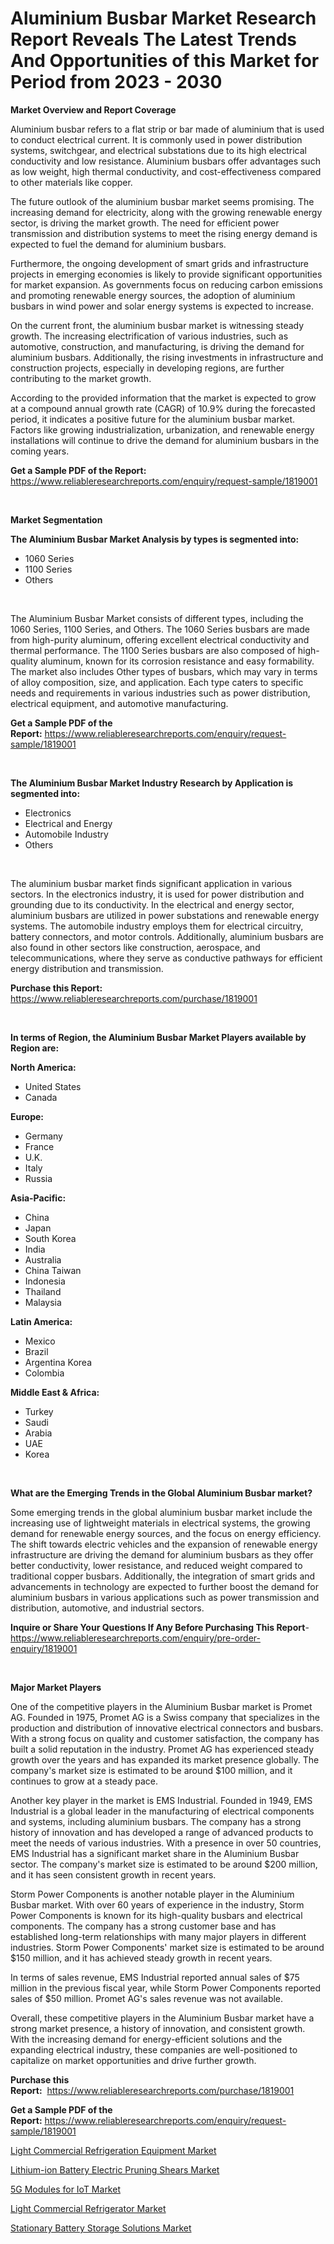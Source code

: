 <p><h1>Aluminium Busbar Market Research Report Reveals The Latest Trends And Opportunities of this Market for Period from 2023 - 2030</h1></p><p><strong>Market Overview and Report Coverage</strong></p>
<p><p>Aluminium busbar refers to a flat strip or bar made of aluminium that is used to conduct electrical current. It is commonly used in power distribution systems, switchgear, and electrical substations due to its high electrical conductivity and low resistance. Aluminium busbars offer advantages such as low weight, high thermal conductivity, and cost-effectiveness compared to other materials like copper.</p><p>The future outlook of the aluminium busbar market seems promising. The increasing demand for electricity, along with the growing renewable energy sector, is driving the market growth. The need for efficient power transmission and distribution systems to meet the rising energy demand is expected to fuel the demand for aluminium busbars.</p><p>Furthermore, the ongoing development of smart grids and infrastructure projects in emerging economies is likely to provide significant opportunities for market expansion. As governments focus on reducing carbon emissions and promoting renewable energy sources, the adoption of aluminium busbars in wind power and solar energy systems is expected to increase.</p><p>On the current front, the aluminium busbar market is witnessing steady growth. The increasing electrification of various industries, such as automotive, construction, and manufacturing, is driving the demand for aluminium busbars. Additionally, the rising investments in infrastructure and construction projects, especially in developing regions, are further contributing to the market growth.</p><p>According to the provided information that the market is expected to grow at a compound annual growth rate (CAGR) of 10.9% during the forecasted period, it indicates a positive future for the aluminium busbar market. Factors like growing industrialization, urbanization, and renewable energy installations will continue to drive the demand for aluminium busbars in the coming years.</p></p>
<p><strong>Get a Sample PDF of the Report:</strong> <a href="https://www.reliableresearchreports.com/enquiry/request-sample/1819001">https://www.reliableresearchreports.com/enquiry/request-sample/1819001</a></p>
<p>&nbsp;</p>
<p><strong>Market Segmentation</strong></p>
<p><strong>The Aluminium Busbar Market Analysis by types is segmented into:</strong></p>
<p><ul><li>1060 Series</li><li>1100 Series</li><li>Others</li></ul></p>
<p>&nbsp;</p>
<p><p>The Aluminium Busbar Market consists of different types, including the 1060 Series, 1100 Series, and Others. The 1060 Series busbars are made from high-purity aluminum, offering excellent electrical conductivity and thermal performance. The 1100 Series busbars are also composed of high-quality aluminum, known for its corrosion resistance and easy formability. The market also includes Other types of busbars, which may vary in terms of alloy composition, size, and application. Each type caters to specific needs and requirements in various industries such as power distribution, electrical equipment, and automotive manufacturing.</p></p>
<p><strong>Get a Sample PDF of the Report:</strong>&nbsp;<a href="https://www.reliableresearchreports.com/enquiry/request-sample/1819001">https://www.reliableresearchreports.com/enquiry/request-sample/1819001</a></p>
<p>&nbsp;</p>
<p><strong>The Aluminium Busbar Market Industry Research by Application is segmented into:</strong></p>
<p><ul><li>Electronics</li><li>Electrical and Energy</li><li>Automobile Industry</li><li>Others</li></ul></p>
<p>&nbsp;</p>
<p><p>The aluminium busbar market finds significant application in various sectors. In the electronics industry, it is used for power distribution and grounding due to its conductivity. In the electrical and energy sector, aluminium busbars are utilized in power substations and renewable energy systems. The automobile industry employs them for electrical circuitry, battery connectors, and motor controls. Additionally, aluminium busbars are also found in other sectors like construction, aerospace, and telecommunications, where they serve as conductive pathways for efficient energy distribution and transmission.</p></p>
<p><strong>Purchase this Report:</strong>&nbsp; <a href="https://www.reliableresearchreports.com/purchase/1819001">https://www.reliableresearchreports.com/purchase/1819001</a></p>
<p>&nbsp;</p>
<p><strong>In terms of Region, the Aluminium Busbar Market Players available by Region are:</strong></p>
<p>
    <p> <strong> North America: </strong>
        <ul>
            <li>United States</li>
            <li>Canada</li>
        </ul>
        </p> 
    <p> <strong> Europe: </strong>
        <ul>
            <li>Germany</li>
            <li>France</li>
            <li>U.K.</li>
            <li>Italy</li>
            <li>Russia</li>
        </ul>
        </p> 
    <p> <strong> Asia-Pacific: </strong>
        <ul>
            <li>China</li>
            <li>Japan</li>
            <li>South Korea</li>
            <li>India</li>
            <li>Australia</li>
            <li>China Taiwan</li>
            <li>Indonesia</li>
            <li>Thailand</li>
            <li>Malaysia</li>
        </ul>
        </p> 
    <p> <strong> Latin America: </strong>
        <ul>
            <li>Mexico</li>
            <li>Brazil</li>
            <li>Argentina Korea</li>
            <li>Colombia</li>
        </ul>
        </p> 
    <p> <strong> Middle East & Africa: </strong>
        <ul>
            <li>Turkey</li>
            <li>Saudi</li>
            <li>Arabia</li>
            <li>UAE</li>
            <li>Korea</li>
        </ul>
    </p>
    </p>
<p>&nbsp;</p>
<p><strong>What are the Emerging Trends in the Global Aluminium Busbar market?</strong></p>
<p><p>Some emerging trends in the global aluminium busbar market include the increasing use of lightweight materials in electrical systems, the growing demand for renewable energy sources, and the focus on energy efficiency. The shift towards electric vehicles and the expansion of renewable energy infrastructure are driving the demand for aluminium busbars as they offer better conductivity, lower resistance, and reduced weight compared to traditional copper busbars. Additionally, the integration of smart grids and advancements in technology are expected to further boost the demand for aluminium busbars in various applications such as power transmission and distribution, automotive, and industrial sectors.</p></p>
<p><strong>Inquire or Share Your Questions If Any Before Purchasing This Report</strong>- <a href="https://www.reliableresearchreports.com/enquiry/pre-order-enquiry/1819001">https://www.reliableresearchreports.com/enquiry/pre-order-enquiry/1819001</a></p>
<p>&nbsp;</p>
<p><strong>Major Market Players</strong></p>
<p><p>One of the competitive players in the Aluminium Busbar market is Promet AG. Founded in 1975, Promet AG is a Swiss company that specializes in the production and distribution of innovative electrical connectors and busbars. With a strong focus on quality and customer satisfaction, the company has built a solid reputation in the industry. Promet AG has experienced steady growth over the years and has expanded its market presence globally. The company's market size is estimated to be around $100 million, and it continues to grow at a steady pace.</p><p>Another key player in the market is EMS Industrial. Founded in 1949, EMS Industrial is a global leader in the manufacturing of electrical components and systems, including aluminium busbars. The company has a strong history of innovation and has developed a range of advanced products to meet the needs of various industries. With a presence in over 50 countries, EMS Industrial has a significant market share in the Aluminium Busbar sector. The company's market size is estimated to be around $200 million, and it has seen consistent growth in recent years.</p><p>Storm Power Components is another notable player in the Aluminium Busbar market. With over 60 years of experience in the industry, Storm Power Components is known for its high-quality busbars and electrical components. The company has a strong customer base and has established long-term relationships with many major players in different industries. Storm Power Components' market size is estimated to be around $150 million, and it has achieved steady growth in recent years.</p><p>In terms of sales revenue, EMS Industrial reported annual sales of $75 million in the previous fiscal year, while Storm Power Components reported sales of $50 million. Promet AG's sales revenue was not available.</p><p>Overall, these competitive players in the Aluminium Busbar market have a strong market presence, a history of innovation, and consistent growth. With the increasing demand for energy-efficient solutions and the expanding electrical industry, these companies are well-positioned to capitalize on market opportunities and drive further growth.</p></p>
<p><strong>Purchase this Report:</strong>&nbsp;&nbsp;<a href="https://www.reliableresearchreports.com/purchase/1819001">https://www.reliableresearchreports.com/purchase/1819001</a></p>
<p></p>
<p><strong>Get a Sample PDF of the Report:</strong>&nbsp;<a href="https://www.reliableresearchreports.com/enquiry/request-sample/1819001">https://www.reliableresearchreports.com/enquiry/request-sample/1819001</a></p>
<p><p><a href="https://medium.com/@lincolnfeil/light-commercial-refrigeration-equipment-market-size-cagr-trends-2024-2030-323c5ce6f5b8">Light Commercial Refrigeration Equipment Market</a></p><p><a href="https://medium.com/@amaliarobel/lithium-ion-battery-electric-pruning-shears-market-exploring-market-share-market-trends-and-31a2fc946dff">Lithium-ion Battery Electric Pruning Shears Market</a></p><p><a href="https://medium.com/@mayrussel1912/5g-modules-for-iot-market-insight-market-trends-growth-forecasted-from-2023-to-2030-b5dfbe40bd8c">5G Modules for IoT Market</a></p><p><a href="https://medium.com/@justicelang2023/light-commercial-refrigerator-market-furnishes-information-on-market-share-market-trends-and-9006f1915276">Light Commercial Refrigerator Market</a></p><p><a href="https://medium.com/@merrittrice2023/stationary-battery-storage-solutions-market-focuses-on-market-share-size-and-projected-forecast-320ac87ede33">Stationary Battery Storage Solutions Market</a></p></p>